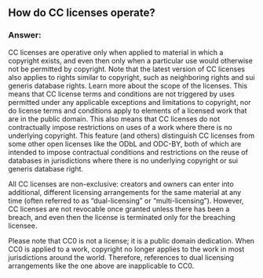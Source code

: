 ## How do CC licenses operate?

### Answer: 
CC licenses are operative only when applied to material in which a copyright exists, and even then only when a particular use would otherwise not be permitted by copyright. Note that the latest version of CC licenses also applies to rights similar to copyright, such as neighboring rights and sui generis database rights. Learn more about the scope of the licenses. This means that CC license terms and conditions are not triggered by uses permitted under any applicable exceptions and limitations to copyright, nor do license terms and conditions apply to elements of a licensed work that are in the public domain. This also means that CC licenses do not contractually impose restrictions on uses of a work where there is no underlying copyright. This feature (and others) distinguish CC licenses from some other open licenses like the ODbL and ODC-BY, both of which are intended to impose contractual conditions and restrictions on the reuse of databases in jurisdictions where there is no underlying copyright or sui generis database right.

All CC licenses are non-exclusive: creators and owners can enter into additional, different licensing arrangements for the same material at any time (often referred to as “dual-licensing” or “multi-licensing”). However, CC licenses are not revocable once granted unless there has been a breach, and even then the license is terminated only for the breaching licensee.

Please note that CC0 is not a license; it is a public domain dedication. When CC0 is applied to a work, copyright no longer applies to the work in most jurisdictions around the world. Therefore, references to dual licensing arrangements like the one above are inapplicable to CC0.
